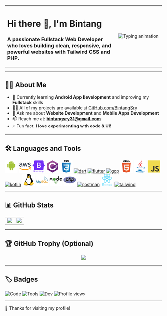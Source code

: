 <table>
  <tr>
    <td valign="top" width="70%">
      <h1>Hi there 👋, I'm Bintang</h1>
      <h3>
        A passionate Fullstack Web Developer who loves building clean, responsive, and powerful websites with Tailwind CSS and PHP.
      </h3>
    </td>
    <td align="center" width="30%">
      <img src="https://media.giphy.com/media/qgQUggAC3Pfv687qPC/giphy.gif" width="180" alt="Typing animation" />
    </td>
  </tr>
</table>

---

## 🧑‍💻 About Me

- 🌱 Currently learning **Android App Development** and improving my **Fullstack** skills  
- 👨‍💻 All of my projects are available at [GitHub.com/BintangSry](https://github.com/BintangSry)  
- 💬 Ask me about **Website Development** and **Mobile Apps Development**  
- 📫 Reach me at: **bintangsry31@gmail.com**  
- ⚡ Fun fact: **I love experimenting with code & UI!**

---

## 🛠️ Languages and Tools

<p align="left">
  <a href="https://developer.android.com" target="_blank"><img src="https://raw.githubusercontent.com/devicons/devicon/master/icons/android/android-original-wordmark.svg" alt="android" width="40" height="40"/></a>
  <a href="https://aws.amazon.com" target="_blank"><img src="https://raw.githubusercontent.com/devicons/devicon/master/icons/amazonwebservices/amazonwebservices-original-wordmark.svg" alt="aws" width="40" height="40"/></a>
  <a href="https://getbootstrap.com" target="_blank"><img src="https://raw.githubusercontent.com/devicons/devicon/master/icons/bootstrap/bootstrap-plain-wordmark.svg" alt="bootstrap" width="40" height="40"/></a>
  <a href="https://www.w3schools.com/cs/" target="_blank"><img src="https://raw.githubusercontent.com/devicons/devicon/master/icons/csharp/csharp-original.svg" alt="csharp" width="40" height="40"/></a>
  <a href="https://www.w3schools.com/css/" target="_blank"><img src="https://raw.githubusercontent.com/devicons/devicon/master/icons/css3/css3-original-wordmark.svg" alt="css3" width="40" height="40"/></a>
  <a href="https://dart.dev" target="_blank"><img src="https://www.vectorlogo.zone/logos/dartlang/dartlang-icon.svg" alt="dart" width="40" height="40"/></a>
  <a href="https://flutter.dev" target="_blank"><img src="https://www.vectorlogo.zone/logos/flutterio/flutterio-icon.svg" alt="flutter" width="40" height="40"/></a>
  <a href="https://cloud.google.com" target="_blank"><img src="https://www.vectorlogo.zone/logos/google_cloud/google_cloud-icon.svg" alt="gcp" width="40" height="40"/></a>
  <a href="https://www.w3.org/html/" target="_blank"><img src="https://raw.githubusercontent.com/devicons/devicon/master/icons/html5/html5-original-wordmark.svg" alt="html5" width="40" height="40"/></a>
  <a href="https://www.java.com" target="_blank"><img src="https://raw.githubusercontent.com/devicons/devicon/master/icons/java/java-original.svg" alt="java" width="40" height="40"/></a>
  <a href="https://developer.mozilla.org/en-US/docs/Web/JavaScript" target="_blank"><img src="https://raw.githubusercontent.com/devicons/devicon/master/icons/javascript/javascript-original.svg" alt="javascript" width="40" height="40"/></a>
  <a href="https://kotlinlang.org" target="_blank"><img src="https://www.vectorlogo.zone/logos/kotlinlang/kotlinlang-icon.svg" alt="kotlin" width="40" height="40"/></a>
  <a href="https://www.linux.org/" target="_blank"><img src="https://raw.githubusercontent.com/devicons/devicon/master/icons/linux/linux-original.svg" alt="linux" width="40" height="40"/></a>
  <a href="https://www.mysql.com/" target="_blank"><img src="https://raw.githubusercontent.com/devicons/devicon/master/icons/mysql/mysql-original-wordmark.svg" alt="mysql" width="40" height="40"/></a>
  <a href="https://nodejs.org" target="_blank"><img src="https://raw.githubusercontent.com/devicons/devicon/master/icons/nodejs/nodejs-original-wordmark.svg" alt="nodejs" width="40" height="40"/></a>
  <a href="https://www.php.net" target="_blank"><img src="https://raw.githubusercontent.com/devicons/devicon/master/icons/php/php-original.svg" alt="php" width="40" height="40"/></a>
  <a href="https://postman.com" target="_blank"><img src="https://www.vectorlogo.zone/logos/getpostman/getpostman-icon.svg" alt="postman" width="40" height="40"/></a>
  <a href="https://reactjs.org/" target="_blank"><img src="https://raw.githubusercontent.com/devicons/devicon/master/icons/react/react-original-wordmark.svg" alt="react" width="40" height="40"/></a>
  <a href="https://tailwindcss.com/" target="_blank"><img src="https://www.vectorlogo.zone/logos/tailwindcss/tailwindcss-icon.svg" alt="tailwind" width="40" height="40"/></a>
</p>

---

## 📊 GitHub Stats

<table>
  <tr>
    <td>
      <img src="https://github-readme-stats.vercel.app/api?username=BintangSry&show_icons=true&theme=tokyonight" />
    </td>
    <td>
      <img src="https://github-readme-stats.vercel.app/api/top-langs/?username=BintangSry&layout=compact&theme=tokyonight" />
    </td>
  </tr>
</table>

---

## 🏆 GitHub Trophy (Optional)

<p align="center">
  <a href="https://github-profile-trophy.vercel.app/?username=BintangSry">
    <img src="https://github-profile-trophy.vercel.app/?username=BintangSry&theme=tokyonight&no-frame=true&row=1&column=6" />
  </a>
</p>

---

## 🏷️ Badges

![Code](https://img.shields.io/badge/Code-PHP-blue)
![Tools](https://img.shields.io/badge/Tools-TailwindCSS-orange)
![Dev](https://img.shields.io/badge/Role-Fullstack-blueviolet)
![Profile views](https://komarev.com/ghpvc/?username=BintangSry&label=Profile%20views&color=0e75b6&style=flat)

---

🎉 Thanks for visiting my profile!

